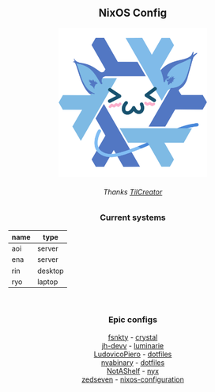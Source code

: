 <div align = center>

## NixOS Config

<img src = "https://raw.githubusercontent.com/TilCreator/NixOwO/refs/heads/master/NixOwO.svg" height = "300" width = "300" alt = "NixOwO">

###### Thanks [TilCreator](https://github.com/TilCreator/NixOwO)

### Current systems

| name  | type |
|---|---|
| aoi | server |
| ena | server |
| rin | desktop |
| ryo | laptop |

<br>

### Epic configs
[fsnkty](https://github.com/fsnkty) - [crystal](https://github.com/fsnkty/crystal) 
<br>
[jh-devv](https://github.com/jh-devv) - [luminarie](https://github.com/jh-devv/luminarie)
<br>
[LudovicoPiero](https://github.com/LudovicoPiero) - [dotfiles](https://github.com/LudovicoPiero/dotfiles)
<br>
[nyabinary](https://github.com/nyabinary) - [dotfiles](https://github.com/nyabinary/dotfiles)
<br>
[NotAShelf](https://github.com/notashelf) - [nyx](https://github.com/notashelf/nyx)
<br>
[zedseven](https://github.com/zedseven) - [nixos-configuration](https://github.com/zedseven/nixos-configuration)
